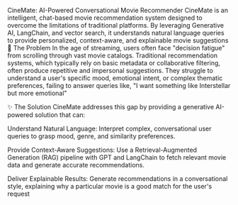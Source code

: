 CineMate: AI-Powered Conversational Movie Recommender
CineMate is an intelligent, chat-based movie recommendation system designed to overcome the limitations of traditional platforms. By leveraging Generative AI, LangChain, and vector search, it understands natural language queries to provide personalized, context-aware, and explainable movie suggestions
🚩 The Problem
In the age of streaming, users often face "decision fatigue" from scrolling through vast movie catalogs. Traditional recommendation systems, which typically rely on basic metadata or collaborative filtering, often produce repetitive and impersonal suggestions. They struggle to understand a user's specific mood, emotional intent, or complex thematic preferences, failing to answer queries like, "I want something like Interstellar but more emotional"


✨ The Solution
CineMate addresses this gap by providing a generative AI-powered solution that can:

Understand Natural Language: Interpret complex, conversational user queries to grasp mood, genre, and similarity preferences.



Provide Context-Aware Suggestions: Use a Retrieval-Augmented Generation (RAG) pipeline with GPT and LangChain to fetch relevant movie data and generate accurate recommendations.




Deliver Explainable Results: Generate recommendations in a conversational style, explaining why a particular movie is a good match for the user's request
